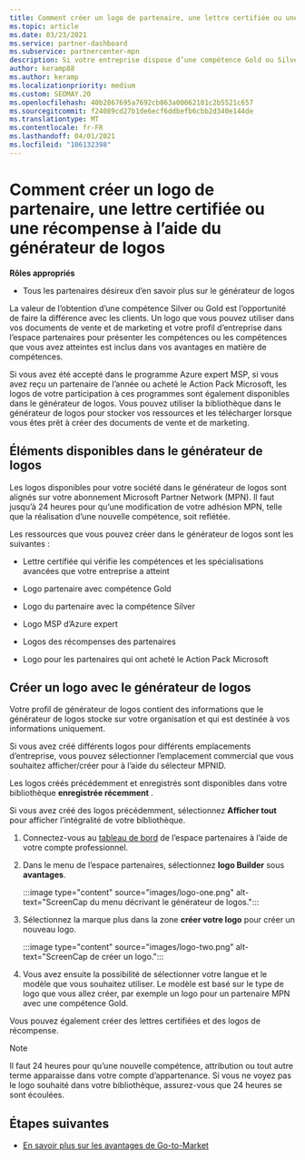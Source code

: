 ```yaml
---
title: Comment créer un logo de partenaire, une lettre certifiée ou une récompense à l’aide du générateur de logos
ms.topic: article
ms.date: 03/23/2021
ms.service: partner-dashboard
ms.subservice: partnercenter-mpn
description: Si votre entreprise dispose d’une compétence Gold ou Silver, générez un logo personnalisé pour votre entreprise ou demandez une lettre de vérification certifiée personnalisée à l’aide de l’outil logo Builder de l’espace partenaires.
author: keramp88
ms.author: keramp
ms.localizationpriority: medium
ms.custom: SEOMAY.20
ms.openlocfilehash: 40b2867695a7692cb863a00062101c2b5521c657
ms.sourcegitcommit: f24089cd27b1de6ecf6ddbefb6cbb2d340e144de
ms.translationtype: MT
ms.contentlocale: fr-FR
ms.lasthandoff: 04/01/2021
ms.locfileid: "106132398"
---
```

# <a name="how-to-create-a-partner-logo-certified-letter-or-award-using-logo-builder"></a>Comment créer un logo de partenaire, une lettre certifiée ou une récompense à l’aide du générateur de logos

**Rôles appropriés**

- Tous les partenaires désireux d’en savoir plus sur le générateur de logos

La valeur de l’obtention d’une compétence Silver ou Gold est l’opportunité de faire la différence avec les clients. Un logo que vous pouvez utiliser dans vos documents de vente et de marketing et votre profil d’entreprise dans l’espace partenaires pour présenter les compétences ou les compétences que vous avez atteintes est inclus dans vos avantages en matière de compétences. 

Si vous avez été accepté dans le programme Azure expert MSP, si vous avez reçu un partenaire de l’année ou acheté le Action Pack Microsoft, les logos de votre participation à ces programmes sont également disponibles dans le générateur de logos. Vous pouvez utiliser la bibliothèque dans le générateur de logos pour stocker vos ressources et les télécharger lorsque vous êtes prêt à créer des documents de vente et de marketing. 

## <a name="what-is-available-in-logo-builder"></a>Éléments disponibles dans le générateur de logos

Les logos disponibles pour votre société dans le générateur de logos sont alignés sur votre abonnement Microsoft Partner Network (MPN). Il faut jusqu’à 24 heures pour qu’une modification de votre adhésion MPN, telle que la réalisation d’une nouvelle compétence, soit reflétée.

Les ressources que vous pouvez créer dans le générateur de logos sont les suivantes :

- Lettre certifiée qui vérifie les compétences et les spécialisations avancées que votre entreprise a atteint

- Logo partenaire avec compétence Gold

- Logo du partenaire avec la compétence Silver

- Logo MSP d’Azure expert

- Logos des récompenses des partenaires

- Logo pour les partenaires qui ont acheté le Action Pack Microsoft

## <a name="create-a-logo-using-logo-builder"></a>Créer un logo avec le générateur de logos

Votre profil de générateur de logos contient des informations que le générateur de logos stocke sur votre organisation et qui est destinée à vos informations uniquement.

Si vous avez créé différents logos pour différents emplacements d’entreprise, vous pouvez sélectionner l’emplacement commercial que vous souhaitez afficher/créer pour à l’aide du sélecteur MPNID.

Les logos créés précédemment et enregistrés sont disponibles dans votre bibliothèque **enregistrée récemment** .

Si vous avez créé des logos précédemment, sélectionnez **Afficher tout** pour afficher l’intégralité de votre bibliothèque.

1. Connectez-vous au [tableau de bord](https://partner.microsoft.com/dashboard) de l’espace partenaires à l’aide de votre compte professionnel.

1. Dans le menu de l’espace partenaires, sélectionnez **logo Builder** sous **avantages**.
 
   :::image type="content" source="images/logo-one.png" alt-text="ScreenCap du menu décrivant le générateur de logos.":::

3. Sélectionnez la marque plus dans la zone **créer votre logo** pour créer un nouveau logo.

   :::image type="content" source="images/logo-two.png" alt-text="ScreenCap de créer un logo.":::

4. Vous avez ensuite la possibilité de sélectionner votre langue et le modèle que vous souhaitez utiliser. Le modèle est basé sur le type de logo que vous allez créer, par exemple un logo pour un partenaire MPN avec une compétence Gold.

Vous pouvez également créer des lettres certifiées et des logos de récompense.

>[!NOTE]
>Il faut 24 heures pour qu’une nouvelle compétence, attribution ou tout autre terme apparaisse dans votre compte d’appartenance. Si vous ne voyez pas le logo souhaité dans votre bibliothèque, assurez-vous que 24 heures se sont écoulées.

## <a name="next-steps"></a>Étapes suivantes

- [En savoir plus sur les avantages de Go-to-Market](mpn-learn-about-go-to-market-benefits.md)
